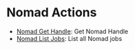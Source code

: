 
# Nomad Actions
* [Nomad Get Handle](/Nomad/legos/nomad_get_handle/README.md): Get Nomad Handle
* [Nomad List Jobs](/Nomad/legos/nomad_list_jobs/README.md): List all Nomad jobs
